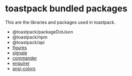 # toastpack bundled packages
This are the libraries and packages used in toastpack.
- @toastpack/packageDotJson
- @toastpack/npm
- @toastpack/api
- [figures](https://npmjs.com/figures)
- [signale](https://npmjs.com/signale)
- [commander](https://npmjs.com/commander)
- [enquirer](https://npmjs.com/enquirer)
- [ansi-colors](https://npmjs.com/ansi-colors)